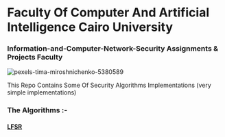 # Faculty Of Computer And Artificial Intelligence Cairo University
### Information-and-Computer-Network-Security Assignments & Projects Faculty

![pexels-tima-miroshnichenko-5380589](https://user-images.githubusercontent.com/62524855/140998263-b1ebe31c-1f54-4f9d-9ee0-7da5afd00892.jpg)

This Repo Contains Some Of Security Algorithms Implementations (very simple implementations)


### The Algorithms :-
#### [LFSR](https://github.com/mmsaeed509/Information-and-Computer-Network-Security/tree/main/LFSR_Mahmoud-20180261_Omar-20180173_Hashem-20180326)


